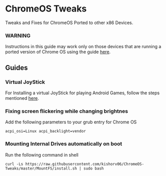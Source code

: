 # ChromeOS Tweaks

Tweaks and Fixes for ChromeOS Ported to other x86 Devices.

### WARNING

Instructions in this guide may work only on those devices that are running a ported version of Chrome OS using the guide [here](https://github.com/imperador/chromefy).

## Guides

### Virtual JoyStick

For Installing a virtual JoyStick for playing Android Games, follow the steps mentioned [here](https://github.com/kishorv06/ChromePad).

### Fixing screen flickering while changing brightnes

Add the following parameters to your grub entry for Chrome OS

```
acpi_osi=Linux acpi_backlight=vendor

```

### Mounting Internal Drives automatically on boot

Run the following command in shell

```
curl -Ls https://raw.githubusercontent.com/kishorv06/ChromeOS-Tweaks/master/MountFS/install.sh | sudo bash
```

